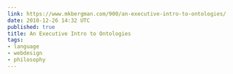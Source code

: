 ```yaml
---
link: https://www.mkbergman.com/900/an-executive-intro-to-ontologies/
date: 2010-12-26 14:32 UTC
published: true
title: An Executive Intro to Ontologies
tags:
- language
- webdesign
- philosophy
---
```




